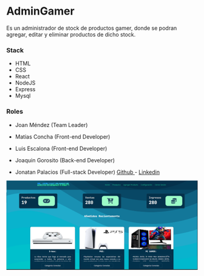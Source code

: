 # AdminGamer
Es un administrador de stock de productos gamer, donde se podran agregar, editar y eliminar productos de dicho stock.


### Stack
- HTML
- CSS
- React
- NodeJS
- Express
- Mysql

### Roles
- Joan Méndez (Team Leader)

- Matias Concha (Front-end Developer)
- Luis Escalona (Front-end Developer)
- Joaquin Gorosito (Back-end Developer)
- Jonatan Palacios (Full-stack Developer) <a href="https://github.com/YonPalac1"> Github </a> - <a href="https://www.linkedin.com/in/palacios-yonatan/"> Linkedin </a>

<img src="https://github.com/No-Country/C3_G-71/blob/developer/frontend/public/ag.png?raw=true"></img>
